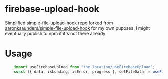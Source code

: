 # firebase-upload-hook
Simplified simple-file-upload-hook repo forked from [aaronksaunders/simple-file-upload-hook](https://github.com/aaronksaunders/simple-file-upload-hook/blob/master/src/hooks/useFirebaseUpload.ts) for my own puposes. I might eventually publish to npm if it's not there already

# Usage

```jsx
    import useFirebaseUpload from "the-location/useFirebaseUpload";
    const [{ data, isLoading, isError, progress }, setFileData] = useFirebaseUpload();
```  